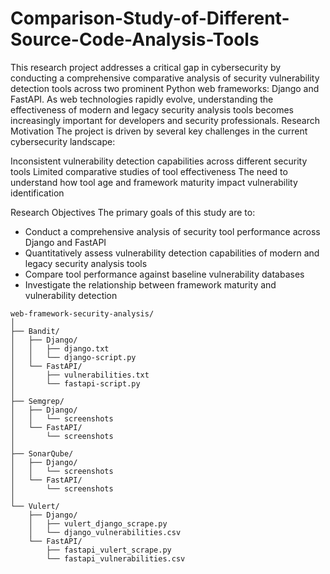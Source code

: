 # Comparison-Study-of-Different-Source-Code-Analysis-Tools

This research project addresses a critical gap in cybersecurity by conducting a comprehensive comparative analysis of security vulnerability detection tools across two prominent Python web frameworks: Django and FastAPI. As web technologies rapidly evolve, understanding the effectiveness of modern and legacy security analysis tools becomes increasingly important for developers and security professionals.
Research Motivation
The project is driven by several key challenges in the current cybersecurity landscape:

Inconsistent vulnerability detection capabilities across different security tools
Limited comparative studies of tool effectiveness
The need to understand how tool age and framework maturity impact vulnerability identification

Research Objectives
The primary goals of this study are to:

- Conduct a comprehensive analysis of security tool performance across Django and FastAPI
- Quantitatively assess vulnerability detection capabilities of modern and legacy security analysis tools
- Compare tool performance against baseline vulnerability databases
- Investigate the relationship between framework maturity and vulnerability detection


```
web-framework-security-analysis/
│
├── Bandit/
│   ├── Django/
│   │   ├── django.txt
│   │   └── django-script.py
│   └── FastAPI/
│       ├── vulnerabilities.txt
│       └── fastapi-script.py
│
├── Semgrep/
│   ├── Django/
│   │   └── screenshots
│   └── FastAPI/
│       └── screenshots
│
├── SonarQube/
│   ├── Django/
│   │   └── screenshots
│   └── FastAPI/
│       └── screenshots
│
└── Vulert/
    ├── Django/
    │   ├── vulert_django_scrape.py
    │   └── django_vulnerabilities.csv
    └── FastAPI/
        ├── fastapi_vulert_scrape.py
        └── fastapi_vulnerabilities.csv
```